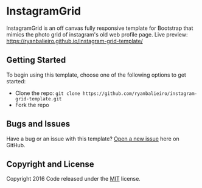 # InstagramGrid

InstagramGrid is an off canvas fully responsive template for Bootstrap that mimics the photo grid of instagram's old web profile page.
Live preview: https://ryanbalieiro.github.io/instagram-grid-template/

## Getting Started

To begin using this template, choose one of the following options to get started:
* Clone the repo: `git clone https://github.com/ryanbalieiro/instagram-grid-template.git`
* Fork the repo

## Bugs and Issues

Have a bug or an issue with this template? [Open a new issue](https://github.com/ryanbalieiro/instagram-grid-template/issues) here on GitHub.

## Copyright and License

Copyright 2016 Code released under the [MIT](https://github.com/ryanbalieiro/instagram-grid-template/blob/master/LICENSE) license.